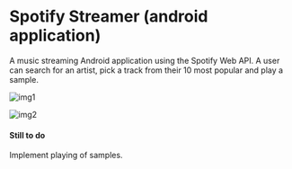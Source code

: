 Spotify Streamer (android application)
===

A music streaming Android application using the Spotify Web API. A user can search for an artist, pick a track from their 10 most popular and play a sample.

![img1](http://i.imgur.com/0bpt4Go.png)

![img2](http://i.imgur.com/yRAOnZv.png)

#### Still to do ####

Implement playing of samples.
